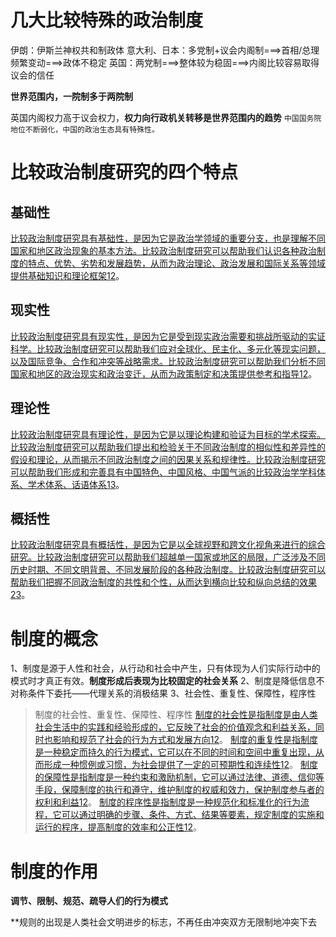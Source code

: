 # 几大比较特殊的政治制度
伊朗：伊斯兰神权共和制政体
意大利、日本：多党制+议会内阁制===>首相/总理频繁变动===>政体不稳定
英国：两党制===>整体较为稳固===>内阁比较容易取得议会的信任

**世界范围内，一院制多于两院制**

英国内阁权力高于议会权力，**权力向行政机关转移是世界范围内的趋势**
`中国国务院地位不断弱化，中国的政治生态具有特殊性。`

# 比较政治制度研究的四个特点

## 基础性

[比较政治制度研究具有基础性，是因为它是政治学领域的重要分支，也是理解不同国家和地区政治现象的基本方法。比较政治制度研究可以帮助我们认识各种政治制度的特点、优势、劣势和发展趋势，从而为政治理论、政治发展和国际关系等领域提供基础知识和理论框架](http://ydyl.people.com.cn/n1/2020/0831/c411837-31842591.html)[1](http://ydyl.people.com.cn/n1/2020/0831/c411837-31842591.html)[2](https://www.thepaper.cn/newsDetail_forward_21791234)。

## 现实性

[比较政治制度研究具有现实性，是因为它是受到现实政治需要和挑战所驱动的实证科学。比较政治制度研究可以帮助我们应对全球化、民主化、多元化等现实问题，以及国际竞争、合作和冲突等战略需求。比较政治制度研究可以帮助我们分析不同国家和地区的政治现实和政治变迁，从而为政策制定和决策提供参考和指导](http://ydyl.people.com.cn/n1/2020/0831/c411837-31842591.html)[1](http://ydyl.people.com.cn/n1/2020/0831/c411837-31842591.html)[2](https://www.thepaper.cn/newsDetail_forward_21791234)。

## 理论性

[比较政治制度研究具有理论性，是因为它是以理论构建和验证为目标的学术探索。比较政治制度研究可以帮助我们提出和检验关于不同政治制度的相似性和差异性的假设和理论，从而揭示不同政治制度之间的因果关系和规律性。比较政治制度研究可以帮助我们形成和完善具有中国特色、中国风格、中国气派的比较政治学学科体系、学术体系、话语体系](http://ydyl.people.com.cn/n1/2020/0831/c411837-31842591.html)[1](http://ydyl.people.com.cn/n1/2020/0831/c411837-31842591.html)[3](https://www.zhihu.com/question/19942234)。

## 概括性

[比较政治制度研究具有概括性，是因为它是以全球视野和跨文化视角来进行的综合研究。比较政治制度研究可以帮助我们超越单一国家或地区的局限，广泛涉及不同历史时期、不同文明背景、不同发展阶段的各种政治制度。比较政治制度研究可以帮助我们把握不同政治制度的共性和个性，从而达到横向比较和纵向总结的效果](https://www.thepaper.cn/newsDetail_forward_21791234)[2](https://www.thepaper.cn/newsDetail_forward_21791234)[3](https://www.zhihu.com/question/19942234)。

# 制度的概念
1、制度是源于人性和社会，从行动和社会中产生，只有体现为人们实际行动中的模式时才真正有效。**制度形成后表现为比较固定的社会关系**
2、制度是降低信息不对称条件下委托——代理关系的消极结果
3、社会性、重复性、保障性，程序性

>制度的社会性、重复性、保障性、程序性
[制度的社会性是指制度是由人类社会生活中的实践和经验形成的，它反映了社会的价值观念和利益关系，同时也影响和规范了社会的行为方式和发展方向](http://www.jiangmen.gov.cn/jmsfj/gkmlpt/content/2/2838/post_2838800.html)[1](http://www.jiangmen.gov.cn/jmsfj/gkmlpt/content/2/2838/post_2838800.html)[2](https://zh.wikipedia.org/zh-tw/%E5%88%B6%E5%BA%A6%E6%80%A7%E4%BF%9D%E9%9A%9C)。
[制度的重复性是指制度是一种稳定而持久的行为模式，它可以在不同的时间和空间中重复出现，从而形成一种惯例或习惯，为社会提供了一定的可预期性和连续性](http://www.jiangmen.gov.cn/jmsfj/gkmlpt/content/2/2838/post_2838800.html)[1](http://www.jiangmen.gov.cn/jmsfj/gkmlpt/content/2/2838/post_2838800.html)[2](https://zh.wikipedia.org/zh-tw/%E5%88%B6%E5%BA%A6%E6%80%A7%E4%BF%9D%E9%9A%9C)。
[制度的保障性是指制度是一种约束和激励机制，它可以通过法律、道德、信仰等手段，保障制度的执行和遵守，维护制度的权威和效力，保护制度参与者的权利和利益](http://www.jiangmen.gov.cn/jmsfj/gkmlpt/content/2/2838/post_2838800.html)[1](http://www.jiangmen.gov.cn/jmsfj/gkmlpt/content/2/2838/post_2838800.html)[2](https://zh.wikipedia.org/zh-tw/%E5%88%B6%E5%BA%A6%E6%80%A7%E4%BF%9D%E9%9A%9C)。
[制度的程序性是指制度是一种规范化和标准化的行为流程，它可以通过明确的步骤、条件、方式、结果等要素，规定制度的实施和运行的程序，提高制度的效率和公正性](http://www.jiangmen.gov.cn/jmsfj/gkmlpt/content/2/2838/post_2838800.html)[1](http://www.jiangmen.gov.cn/jmsfj/gkmlpt/content/2/2838/post_2838800.html)[2](https://zh.wikipedia.org/zh-tw/%E5%88%B6%E5%BA%A6%E6%80%A7%E4%BF%9D%E9%9A%9C)。

# 制度的作用
**调节、限制、规范、疏导人们的行为模式**

**规则的出现是人类社会文明进步的标志，不再任由冲突双方无限制地冲突下去
